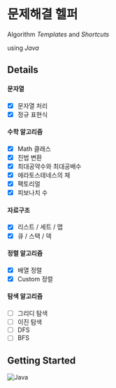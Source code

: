 # 문제해결 헬퍼
Algorithm *Templates* and *Shortcuts*

using *Java*

## Details
#### 문자열
- [x] 문자열 처리
- [x] 정규 표현식

#### 수학 알고리즘
- [x] Math 클래스
- [x] 진법 변환
- [x] 최대공약수와 최대공배수
- [x] 에라토스테네스의 체
- [x] 팩토리얼
- [x] 피보나치 수

#### 자료구조
- [x] 리스트 / 세트 / 맵
- [x] 큐 / 스택 / 덱

#### 정렬 알고리즘
- [x] 배열 정렬
- [x] Custom 정렬

#### 탐색 알고리즘
- [ ] 그리디 탐색
- [ ] 이진 탐색
- [ ] DFS
- [ ] BFS

## Getting Started
![Java](https://img.shields.io/badge/java-%23ED8B00.svg?style=for-the-badge&logo=openjdk&logoColor=white)
